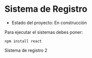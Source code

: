 <h1>Sistema de Registro</h1>

- Estado del proyecto: En construcción

Para ejecutar el sistemas debes poner: 

```npm install react```

Sistema de registro 2
